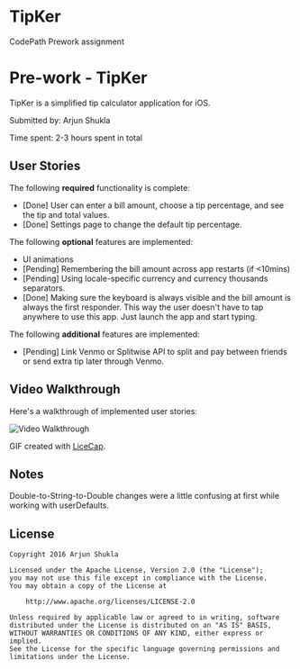 # TipKer
CodePath Prework assignment



# Pre-work - TipKer

TipKer is a simplified tip calculator application for iOS.

Submitted by: Arjun Shukla

Time spent: 2-3 hours spent in total

## User Stories

The following **required** functionality is complete:

* [Done] User can enter a bill amount, choose a tip percentage, and see the tip and total values.
* [Done] Settings page to change the default tip percentage.

The following **optional** features are implemented:
* UI animations
* [Pending] Remembering the bill amount across app restarts (if <10mins)
* [Pending] Using locale-specific currency and currency thousands separators.
* [Done] Making sure the keyboard is always visible and the bill amount is always the first responder. This way the user doesn't have to tap anywhere to use this app. Just launch the app and start typing.

The following **additional** features are implemented:

- [Pending] Link Venmo or Splitwise API to split and pay between friends or send extra tip later through Venmo.

## Video Walkthrough 

Here's a walkthrough of implemented user stories:

<img src='http://imgur.com/a/73Yu4' title='Video Walkthrough' width='' alt='Video Walkthrough' />

GIF created with [LiceCap](http://www.cockos.com/licecap/).

## Notes

Double-to-String-to-Double changes were a little confusing at first while working with userDefaults.

## License

    Copyright 2016 Arjun Shukla

    Licensed under the Apache License, Version 2.0 (the "License");
    you may not use this file except in compliance with the License.
    You may obtain a copy of the License at

        http://www.apache.org/licenses/LICENSE-2.0

    Unless required by applicable law or agreed to in writing, software
    distributed under the License is distributed on an "AS IS" BASIS,
    WITHOUT WARRANTIES OR CONDITIONS OF ANY KIND, either express or implied.
    See the License for the specific language governing permissions and
    limitations under the License.